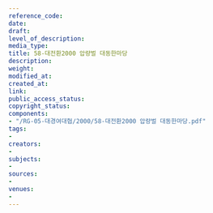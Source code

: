 ```yaml
---
reference_code: 
date: 
draft: 
level_of_description: 
media_type: 
title: 58-대전환2000 압량벌 대동한마당
description: 
weight: 
modified_at: 
created_at: 
link: 
public_access_status: 
copyright_status: 
components:
- "/RG-05-대경여대협/2000/58-대전환2000 압량벌 대동한마당.pdf"
tags:
- 
creators:
- 
subjects:
- 
sources:
- 
venues:
- 
---
```

